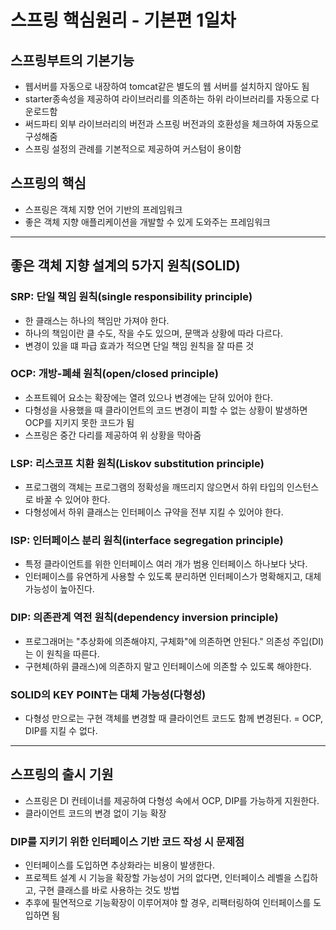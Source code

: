 스프링 핵심원리 - 기본편 1일차
============
## 스프링부트의 기본기능
- 웹서버를 자동으로 내장하여 tomcat같은 별도의 웹 서버를 설치하지 않아도 됨
- starter종속성을 제공하여 라이브러리를 의존하는 하위 라이브러리를 자동으로 다운로드함
- 써드파티 외부 라이브러리의 버전과 스프링 버전과의 호환성을 체크하여 자동으로 구성해줌
- 스프링 설정의 관례를 기본적으로 제공하여 커스텀이 용이함

## 스프링의 핵심
- 스프링은 객체 지향 언어 기반의 프레임워크
- 좋은 객체 지향 애플리케이션을 개발할 수 있게 도와주는 프레임워크
------------
## 좋은 객체 지향 설계의 5가지 원칙(SOLID)
### SRP: 단일 책임 원칙(single responsibility principle)
- 한 클래스는 하나의 책임만 가져야 한다.
- 하나의 책임이란 클 수도, 작을 수도 있으며, 문맥과 상황에 따라 다르다.
- 변경이 있을 떄 파급 효과가 적으면 단일 책임 원칙을 잘 따른 것
  
### OCP: 개방-폐쇄 원칙(open/closed principle)
- 소프트웨어 요소는 확장에는 열려 있으나 변경에는 닫혀 있어야 한다.
- 다형성을 사용했을 때 클라이언트의 코드 변경이 피할 수 없는 상황이 발생하면 OCP를 지키지 못한 코드가 됨
- 스프링은 중간 다리를 제공하여 위 상황을 막아줌

### LSP: 리스코프 치환 원칙(Liskov substitution principle)
- 프로그램의 객체는 프로그램의 정확성을 깨뜨리지 않으면서 하위 타입의 인스턴스로 바꿀 수 있어야 한다.
- 다형성에서 하위 클래스는 인터페이스 규약을 전부 지킬 수 있어야 한다.
  
### ISP: 인터페이스 분리 원칙(interface  segregation principle)
- 특정 클라이언트를 위한 인터페이스 여러 개가 범용 인터페이스 하나보다 낫다.
- 인터페이스를 유연하게 사용할 수 있도록 분리하면 인터페이스가 명확해지고, 대체 가능성이 높아진다.

### DIP: 의존관계 역전 원칙(dependency inversion principle)
- 프로그래머는 "추상화에 의존해야지, 구체화"에 의존하면 안된다." 의존성 주입(DI)는 이 원칙을 따른다.
- 구현체(하위 클래스)에 의존하지 말고 인터페이스에 의존할 수 있도록 해야한다.

### SOLID의 KEY POINT는 대체 가능성(다형성)
- 다형성 만으로는 구현 객체를 변경할 때 클라이언트 코드도 함께 변경된다.
= OCP, DIP를 지킬 수 없다.

------------

## 스프링의 출시 기원
- 스프링은 DI 컨테이너를 제공하여 다형성 속에서 OCP, DIP를 가능하게 지원한다.
- 클라이언트 코드의 변경 없이 기능 확장

### DIP를 지키기 위한 인터페이스 기반 코드 작성 시 문제점
- 인터페이스를 도입하면 추상화라는 비용이 발생한다.
- 프로젝트 설계 시 기능을 확장할 가능성이 거의 없다면, 인터페이스 레벨을 스킵하고, 구현 클래스를 바로 사용하는 것도 방법
- 추후에 필연적으로 기능확장이 이루어져야 할 경우, 리팩터링하여 인터페이스를 도입하면 됨